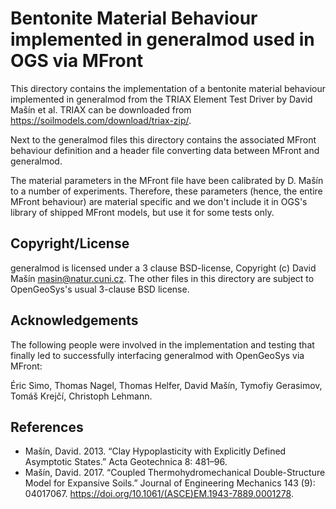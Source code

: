 # Bentonite Material Behaviour implemented in generalmod used in OGS via MFront

This directory contains the implementation of a bentonite material behaviour
implemented in generalmod from the TRIAX Element Test Driver by
David Mašín et al.
TRIAX can be downloaded from https://soilmodels.com/download/triax-zip/.

Next to the generalmod files this directory contains the associated MFront
behaviour definition and a header file converting data between MFront and
generalmod.

The material parameters in the MFront file have been calibrated by D. Mašín to a
number of experiments. Therefore, these parameters (hence, the entire MFront
behaviour) are material specific and we don't include it in OGS's library of
shipped MFront models, but use it for some tests only.

## Copyright/License

generalmod is licensed under a 3 clause BSD-license, Copyright (c) David Mašín <masin@natur.cuni.cz>.
The other files in this directory are subject to OpenGeoSys's usual 3-clause BSD license.

## Acknowledgements

The following people were involved in the implementation and testing that
finally led to successfully interfacing generalmod with OpenGeoSys via MFront:

Éric Simo, Thomas Nagel, Thomas Helfer, David Mašín, Tymofiy Gerasimov,
Tomáš Krejčí, Christoph Lehmann.

## References

* Mašín, David. 2013. “Clay Hypoplasticity with Explicitly Defined Asymptotic
  States.” Acta Geotechnica 8: 481–96.
* Mašín, David. 2017. “Coupled Thermohydromechanical Double-Structure Model for
  Expansive Soils.” Journal of Engineering Mechanics 143 (9): 04017067.
  https://doi.org/10.1061/(ASCE)EM.1943-7889.0001278.
